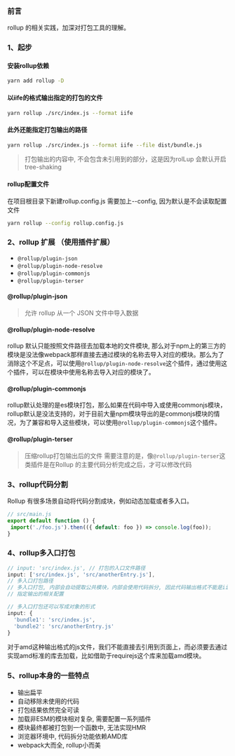 ### 前言
rollup 的相关实践，加深对打包工具的理解。

### 1、起步
#### 安装rollup依赖
``` bash
yarn add rollup -D
```

#### 以iife的格式输出指定的打包的文件
``` bash
yarn rollup ./src/index.js --format iife
```

#### 此外还能指定打包输出的路径
``` bash
yarn rollup ./src/index.js --format iife --file dist/bundle.js
```
> 打包输出的内容中, 不会包含未引用到的部分，这是因为rolLup 会默认开启tree-shaking

#### rollup配置文件
在项目根目录下新建rollup.config.js
需要加上--config, 因为默认是不会读取配置文件
``` bash
yarn rollup --config rollup.config.js
```

### 2、rollup 扩展 （使用插件扩展）
* `@rollup/plugin-json`
* `@rollup/plugin-node-resolve`
* `@rollup/plugin-commonjs`
* `@rollup/plugin-terser`

#### @rollup/plugin-json
> 允许 rollup 从一个 JSON 文件中导入数据

#### @rollup/plugin-node-resolve
rollup 默认只能按照文件路径去加载本地的文件模块, 那么对于npm上的第三方的模块是没法像webpack那样直接去通过模块的名称去导入对应的模块。那么为了消除这个不足点，可以使用`@rollup/plugin-node-resolve`这个插件，通过使用这个插件，可以在模块中使用名称去导入对应的模块了。

#### @rollup/plugin-commonjs
rollup默认处理的是es模块打包，那么如果在代码中导入或使用commonjs模块，rollup默认是没法支持的，对于目前大量npm模块导出的是commonjs模块的情况，为了兼容和导入这些模块，可以使用`@rollup/plugin-commonjs`这个插件。

#### @rollup/plugin-terser
>压缩rollup打包输出后的文件
需要注意的是，像`@rollup/plugin-terser`这类插件是在Rollup 的主要代码分析完成之后，才可以修改代码

### 3、rollup代码分割
 Rollup 有很多场景自动将代码分割成块，例如动态加载或者多入口。
 ``` javascript 将静态加载改为动态加载
// src/main.js
export default function () {
  import('./foo.js').then(({ default: foo }) => console.log(foo));
}
 ```

### 4、rollup多入口打包
```javascript
// input: 'src/index.js', // 打包的入口文件路径
input: ['src/index.js', 'src/anotherEntry.js'],
// 多入口打包路径
// 多入口打包, 内部会自动提取公共模块，内部会使用代码拆分, 因此代码输出格式不能是iife和umd
// 指定输出的相关配置

// 多入口打包还可以写成对象的形式
input: {
  'bundle1': 'src/index.js',
  'bundle2': 'src/anotherEntry.js'
}
```

对于amd这种输出格式的js文件，我们不能直接去引用到页面上，而必须要去通过实现amd标准的库去加载，比如借助于requirejs这个库来加载amd模块。

### 5、rollup本身的一些特点
* 输出扁平
* 自动移除未使用的代码
* 打包结果依然完全可读
* 加载非ESM的模块相对复杂, 需要配置一系列插件
* 模块最终都被打包到一个函数中, 无法实现HMR
* 浏览器环境中, 代码拆分功能依赖AMD库
* webpack大而全, rollup小而美